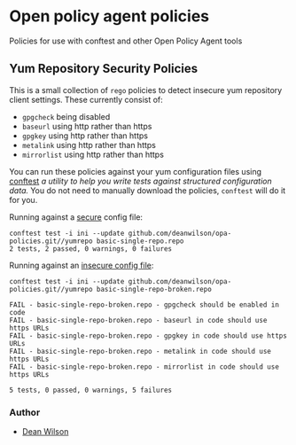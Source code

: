 # Open policy agent policies
Policies for use with conftest and other Open Policy Agent tools

## Yum Repository Security Policies

This is a small collection of `rego` policies to detect insecure yum repository client
settings. These currently consist of:

  * `gpgcheck` being disabled
  * `baseurl` using http rather than https
  * `gpgkey` using http rather than https
  * `metalink` using http rather than https
  * `mirrorlist` using http rather than https

You can run these policies against your yum configuration files using
[conftest](https://www.conftest.dev/)
_a utility to help you write tests against structured configuration
data._ You do not need to manually download the policies, `conftest`
will do it for you.

Running against a [secure](/samples/yumrepo/basic-single-repo.repo) config file:

    conftest test -i ini --update github.com/deanwilson/opa-policies.git//yumrepo basic-single-repo.repo
    2 tests, 2 passed, 0 warnings, 0 failures

Running against an [insecure config file](/samples/yumrepo/basic-single-repo-broken.repo):

    conftest test -i ini --update github.com/deanwilson/opa-policies.git//yumrepo basic-single-repo-broken.repo

    FAIL - basic-single-repo-broken.repo - gpgcheck should be enabled in code
    FAIL - basic-single-repo-broken.repo - baseurl in code should use https URLs
    FAIL - basic-single-repo-broken.repo - gpgkey in code should use https URLs
    FAIL - basic-single-repo-broken.repo - metalink in code should use https URLs
    FAIL - basic-single-repo-broken.repo - mirrorlist in code should use https URLs

    5 tests, 0 passed, 0 warnings, 5 failures

### Author

 * [Dean Wilson](https://www.unixdaemon.net)
